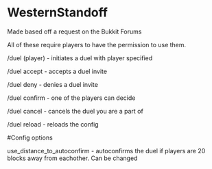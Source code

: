 # WesternStandoff
Made based off a request on the Bukkit Forums

All of these require players to have the permission to use them.

/duel (player) - initiates a duel with player specified

/duel accept - accepts a duel invite

/duel deny - denies a duel invite

/duel confirm - one of the players can decide

/duel cancel - cancels the duel you are a part of

/duel reload - reloads the config

#Config options

use_distance_to_autoconfirm - autoconfirms the duel if players are 20 blocks away from eachother. Can be changed
